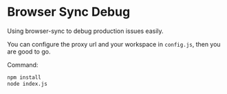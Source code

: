 Browser Sync Debug
==================

Using browser-sync to debug production issues easily.

You can configure the proxy url and your workspace in `config.js`,
then you are good to go.

Command:
```bash
npm install
node index.js
```
